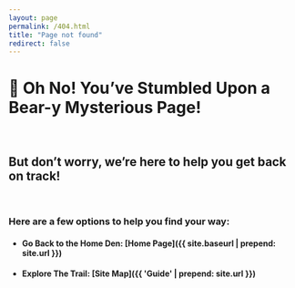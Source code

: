 ```yaml
---
layout: page
permalink: /404.html
title: "Page not found"
redirect: false
---
```


# 🐻 Oh No! You’ve Stumbled Upon a Bear-y Mysterious Page!

<br>

## But don’t worry, we’re here to help you get back on track!
<br>


### Here are a few options to help you find your way:

- #### Go Back to the Home Den: [Home Page]({{ site.baseurl | prepend: site.url }})
- #### Explore The Trail: [Site Map]({{ 'Guide' | prepend: site.url }})
